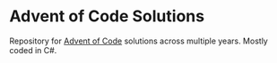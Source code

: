 # Advent of Code Solutions
Repository for [Advent of Code](https://adventofcode.com/) solutions across multiple years. Mostly coded in C#.


